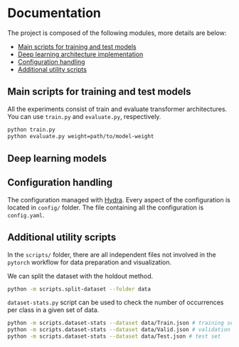 # **Documentation**

The project is composed of the following modules, more details are below:

- [Main scripts for training and test models](#main-scripts-for-training-and-test-models)
- [Deep learning architecture implementation](#deep-learning-models)
- [Configuration handling](#configuration-handling)
- [Additional utility scripts](#additional-utility-scripts)


## Main scripts for training and test models

All the experiments consist of train and evaluate transformer architectures. You can use `train.py` and `evaluate.py`, respectively. 

```bash
python train.py
python evaluate.py weight=path/to/model-weight
```


## Deep learning models

## Configuration handling
The configuration managed with [Hydra](https://hydra.cc/). Every aspect of the configuration is located in `config/` folder. The file containing all the configuration is `config.yaml`.

## Additional utility scripts

In the `scripts/` folder, there are all independent files not involved in the `pytorch` workflow for data preparation and visualization.


We can split the dataset with the holdout method.
```bash
python -m scripts.split-dataset --folder data
```

`dataset-stats.py` script can be used to check the number of occurrences per class in a given set of data.
```sh
python -m scripts.dataset-stats --dataset data/Train.json # training set
python -m scripts.dataset-stats --dataset data/Valid.json # validation set
python -m scripts.dataset-stats --dataset data/Test.json # test set
```
